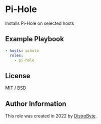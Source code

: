 # Pi-Hole

Installs Pi-Hole on selected hosts

## Example Playbook

```yaml
- hosts: pihole
  roles:
    - pi-hole
```

## License

MIT / BSD

## Author Information

This role was created in 2022 by [DistroByte](https://github.com/DistroByte).
